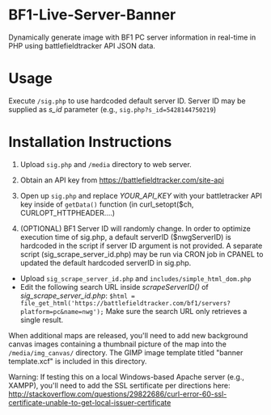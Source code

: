 # BF1-Live-Server-Banner
Dynamically generate image with BF1 PC server information in real-time in PHP using battlefieldtracker API JSON data.

# Usage
Execute `/sig.php` to use hardcoded default server ID. Server ID may be supplied as *s_id* parameter (e.g., `sig.php?s_id=5428144750219`)

# Installation Instructions
1) Upload `sig.php` and `/media` directory to web server.
2) Obtain an API key from https://battlefieldtracker.com/site-api
3) Open up `sig.php` and replace _YOUR_API_KEY_ with your battletracker API key inside of `getData()` function (in  curl_setopt($ch, CURLOPT_HTTPHEADER....)

4) (OPTIONAL) BF1 Server ID will randomly change. In order to optimize execution time of sig.php, a default serverID ($nwgServerID) is hardcoded in the script if server ID argument is not provided. A separate script (sig_scrape_server_id.php) may be run via CRON job in CPANEL to updated the default hardcoded serverID in sig.php.

* Upload `sig_scrape_server_id.php` and `includes/simple_html_dom.php`
* Edit the following search URL inside *scrapeServerID()* of *sig_scrape_server_id.php*:
	`$html = file_get_html('https://battlefieldtracker.com/bf1/servers?platform=pc&name=nwg');`
	Make sure the search URL only retrieves a single result. 



When additional maps are released, you'll need to add new background canvas images containing a thumbnail picture of the map into the `/media/img_canvas/` directory. The GIMP image template titled "banner template.xcf" is included in this directory.

Warning: If testing this on a local Windows-based Apache server (e.g., XAMPP), you'll need to add the SSL sertificate per directions here: http://stackoverflow.com/questions/29822686/curl-error-60-ssl-certificate-unable-to-get-local-issuer-certificate
